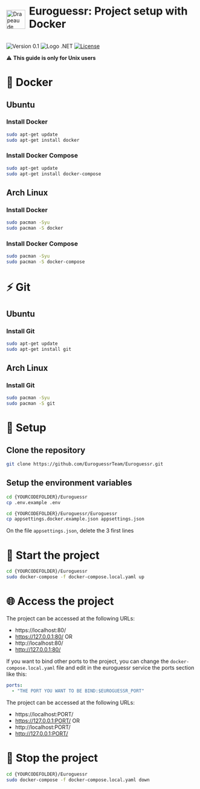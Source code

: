 <div style="display: flex; align-items: center;">
  <img src="https://images.emojiterra.com/twitter/v13.1/512px/1f1ea-1f1fa.png" alt="Drapeau de l'Europe" width="50" style="margin-top: 30px;margin-right:10px"> <h1>Euroguessr: Project setup with Docker</h1>
</div>

![Version 0.1](https://img.shields.io/badge/Version-0.1-green)
![Logo .NET](https://img.shields.io/badge/-.NET%206.0-blueviolet)
[![License](https://img.shields.io/badge/License-Apache_2.0-blue.svg)](https://opensource.org/licenses/Apache-2.0)

⚠️ **This guide is only for Unix users**

# 🐳 Docker

## Ubuntu

### Install Docker

```bash
sudo apt-get update
sudo apt-get install docker
```

### Install Docker Compose

```bash
sudo apt-get update
sudo apt-get install docker-compose
```

## Arch Linux

### Install Docker

```bash
sudo pacman -Syu
sudo pacman -S docker
```

### Install Docker Compose

```bash
sudo pacman -Syu
sudo pacman -S docker-compose
```

# ⚡ Git

## Ubuntu

### Install Git

```bash
sudo apt-get update
sudo apt-get install git
```

## Arch Linux

### Install Git

```bash
sudo pacman -Syu
sudo pacman -S git
```

# 🔨 Setup

## Clone the repository

```bash
git clone https://github.com/EuroguessrTeam/Euroguessr.git
```

## Setup the environment variables

```bash
cd {YOURCODEFOLDER}/Euroguessr
cp .env.example .env

cd {YOURCODEFOLDER}/Euroguessr/Euroguessr
cp appsettings.docker.example.json appsettings.json
```

On the file `appsettings.json`, delete the 3 first lines

# 🚀 Start the project

```bash
cd {YOURCODEFOLDER}/Euroguessr
sudo docker-compose -f docker-compose.local.yaml up
```

# 🌐 Access the project

The project can be accessed at the following URLs:

- https://localhost:80/
- https://127.0.0.1:80/
  OR
- http://localhost:80/
- http://127.0.0.1:80/

If you want to bind other ports to the project, you can change the `docker-compose.local.yaml` file
and edit in the euroguessr service the ports section like this:

```yml
ports:
  - "THE PORT YOU WANT TO BE BIND:$EUROGUESSR_PORT"
```

The project can be accessed at the following URLs:

- https://localhost:PORT/
- https://127.0.0.1:PORT/
  OR
- http://localhost:PORT/
- http://127.0.0.1:PORT/

# 🛑 Stop the project

```bash
cd {YOURCODEFOLDER}/Euroguessr
sudo docker-compose -f docker-compose.local.yaml down
```
